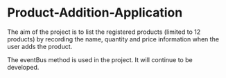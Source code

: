 # Product-Addition-Application

The aim of the project is to list the registered products (limited to 12 products) by recording the name, quantity and price information when the user adds the product.  

The eventBus method is used in the project. It will continue to be developed.
